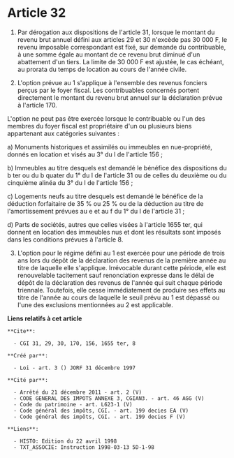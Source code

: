 # Article 32

1. Par dérogation aux dispositions de l'article 31, lorsque le montant du revenu brut annuel défini aux articles 29 et 30
n'excède pas 30 000 F, le revenu imposable correspondant est fixé, sur demande du contribuable, à une somme égale au montant
de ce revenu brut diminué d'un abattement d'un tiers. La limite de 30 000 F est ajustée, le cas échéant, au prorata du temps
de location au cours de l'année civile.

2. L'option prévue au 1 s'applique à l'ensemble des revenus fonciers perçus par le foyer fiscal. Les contribuables concernés
portent directement le montant du revenu brut annuel sur la déclaration prévue à l'article 170.

L'option ne peut pas être exercée lorsque le contribuable ou l'un des membres du foyer fiscal est propriétaire d'un ou
plusieurs biens appartenant aux catégories suivantes :

a) Monuments historiques et assimilés ou immeubles en nue-propriété, donnés en location et visés au 3° du I de l'article
156 ;

b) Immeubles au titre desquels est demandé le bénéfice des dispositions du b ter ou du b quater du 1° du I de l'article 31 ou
de celles du deuxième ou du cinquième alinéa du 3° du I de l'article 156 ;

c) Logements neufs au titre desquels est demandé le bénéfice de la déduction forfaitaire de 35 % ou 25 % ou de la déduction
au titre de l'amortissement prévues au e et au f du 1° du I de l'article 31 ;

d) Parts de sociétés, autres que celles visées à l'article 1655 ter, qui donnent en location des immeubles nus et dont les
résultats sont imposés dans les conditions prévues à l'article 8.

3. L'option pour le régime défini au 1 est exercée pour une période de trois ans lors du dépôt de la déclaration des revenus
de la première année au titre de laquelle elle s'applique. Irrévocable durant cette période, elle est renouvelable tacitement
sauf renonciation expresse dans le délai de dépôt de la déclaration des revenus de l'année qui suit chaque période triennale.
Toutefois, elle cesse immédiatement de produire ses effets au titre de l'année au cours de laquelle le seuil prévu au 1 est
dépassé ou l'une des exclusions mentionnées au 2 est applicable.

**Liens relatifs à cet article**

	**Cite**:

	  - CGI 31, 29, 30, 170, 156, 1655 ter, 8

	**Créé par**:

	  - Loi - art. 3 () JORF 31 décembre 1997

	**Cité par**:

	  - Arrêté du 21 décembre 2011 - art. 2 (V)
	  - CODE GENERAL DES IMPOTS ANNEXE 3, CGIAN3. - art. 46 AGG (V)
	  - Code du patrimoine - art. L623-1 (V)
	  - Code général des impôts, CGI. - art. 199 decies EA (V)
	  - Code général des impôts, CGI. - art. 199 decies F (V)

	**Liens**:

	  - HISTO: Edition du 22 avril 1998
	  - TXT_ASSOCIE: Instruction 1998-03-13 5D-1-98
